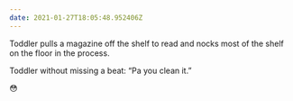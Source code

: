 ```yaml
---
date: 2021-01-27T18:05:48.952406Z
---
```

Toddler pulls a magazine off the shelf to read and nocks most of the shelf on the floor in the process. 

Toddler without missing a beat: “Pa you clean it.”

😳

